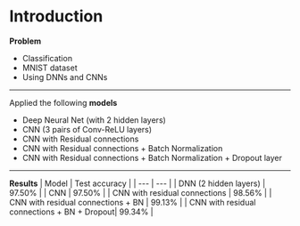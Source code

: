 # Introduction
**Problem**
* Classification
* MNIST dataset
* Using DNNs and CNNs
---

Applied the following **models**
* Deep Neural Net (with 2 hidden layers)
* CNN (3 pairs of Conv-ReLU layers)
* CNN with Residual connections
* CNN with Residual connections + Batch Normalization
* CNN with Residual connections + Batch Normalization + Dropout layer
---

**Results**
| Model | Test accuracy |
| --- | --- |
| DNN (2 hidden layers) | 97.50% |
| CNN | 97.50% |
| CNN with residual connections | 98.56% |
| CNN with residual connections + BN | 99.13% |
| CNN with residual connections + BN + Dropout| 99.34% |
